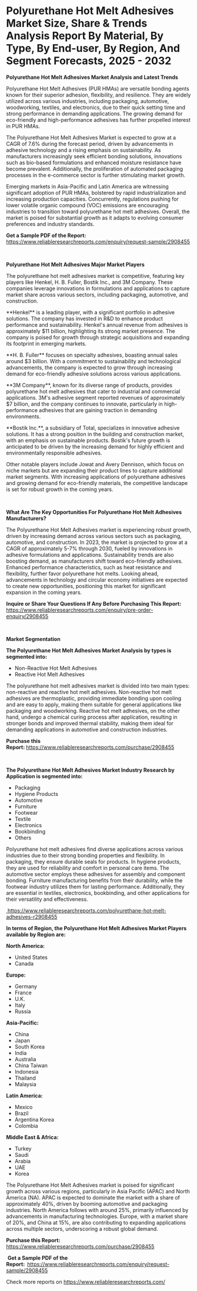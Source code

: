 <p><h1>Polyurethane Hot Melt Adhesives Market Size, Share & Trends Analysis Report By Material, By Type, By End-user, By Region, And Segment Forecasts, 2025 - 2032</h1></p><p><strong>Polyurethane Hot Melt Adhesives Market Analysis and Latest Trends</strong></p>
<p><p>Polyurethane Hot Melt Adhesives (PUR HMAs) are versatile bonding agents known for their superior adhesion, flexibility, and resilience. They are widely utilized across various industries, including packaging, automotive, woodworking, textiles, and electronics, due to their quick setting time and strong performance in demanding applications. The growing demand for eco-friendly and high-performance adhesives has further propelled interest in PUR HMAs.</p><p>The Polyurethane Hot Melt Adhesives Market is expected to grow at a CAGR of 7.6% during the forecast period, driven by advancements in adhesive technology and a rising emphasis on sustainability. As manufacturers increasingly seek efficient bonding solutions, innovations such as bio-based formulations and enhanced moisture resistance have become prevalent. Additionally, the proliferation of automated packaging processes in the e-commerce sector is further stimulating market growth. </p><p>Emerging markets in Asia-Pacific and Latin America are witnessing significant adoption of PUR HMAs, bolstered by rapid industrialization and increasing production capacities. Concurrently, regulations pushing for lower volatile organic compound (VOC) emissions are encouraging industries to transition toward polyurethane hot melt adhesives. Overall, the market is poised for substantial growth as it adapts to evolving consumer preferences and industry standards.</p></p>
<p><strong>Get a Sample PDF of the Report:&nbsp;</strong> <a href="https://www.reliableresearchreports.com/enquiry/request-sample/2908455?utm_campaign=3090&utm_medium=2&utm_source=Github&utm_content=ia&utm_term=12032025&utm_id=polyurethane-hot-melt-adhesives">https://www.reliableresearchreports.com/enquiry/request-sample/2908455</a></p>
<p>&nbsp;</p>
<p><strong>Polyurethane Hot Melt Adhesives Major Market Players</strong></p>
<p><p>The polyurethane hot melt adhesives market is competitive, featuring key players like Henkel, H. B. Fuller, Bostik Inc., and 3M Company. These companies leverage innovations in formulations and applications to capture market share across various sectors, including packaging, automotive, and construction.</p><p>**Henkel** is a leading player, with a significant portfolio in adhesive solutions. The company has invested in R&D to enhance product performance and sustainability. Henkel's annual revenue from adhesives is approximately $11 billion, highlighting its strong market presence. The company is poised for growth through strategic acquisitions and expanding its footprint in emerging markets.</p><p>**H. B. Fuller** focuses on specialty adhesives, boasting annual sales around $3 billion. With a commitment to sustainability and technological advancements, the company is expected to grow through increasing demand for eco-friendly adhesive solutions across various applications.</p><p>**3M Company**, known for its diverse range of products, provides polyurethane hot melt adhesives that cater to industrial and commercial applications. 3M's adhesive segment reported revenues of approximately $7 billion, and the company continues to innovate, particularly in high-performance adhesives that are gaining traction in demanding environments.</p><p>**Bostik Inc.**, a subsidiary of Total, specializes in innovative adhesive solutions. It has a strong position in the building and construction market, with an emphasis on sustainable products. Bostik's future growth is anticipated to be driven by the increasing demand for highly efficient and environmentally responsible adhesives.</p><p>Other notable players include Jowat and Avery Dennison, which focus on niche markets but are expanding their product lines to capture additional market segments. With increasing applications of polyurethane adhesives and growing demand for eco-friendly materials, the competitive landscape is set for robust growth in the coming years.</p></p>
<p>&nbsp;</p>
<p><strong>What Are The Key Opportunities For Polyurethane Hot Melt Adhesives Manufacturers?</strong></p>
<p><p>The Polyurethane Hot Melt Adhesives market is experiencing robust growth, driven by increasing demand across various sectors such as packaging, automotive, and construction. In 2023, the market is projected to grow at a CAGR of approximately 5-7% through 2030, fueled by innovations in adhesive formulations and applications. Sustainability trends are also boosting demand, as manufacturers shift toward eco-friendly adhesives. Enhanced performance characteristics, such as heat resistance and flexibility, further favor polyurethane hot melts. Looking ahead, advancements in technology and circular economy initiatives are expected to create new opportunities, positioning this market for significant expansion in the coming years.</p></p>
<p><strong>Inquire or Share Your Questions If Any Before Purchasing This Report:</strong> <a href="https://www.reliableresearchreports.com/enquiry/pre-order-enquiry/2908455?utm_campaign=3090&utm_medium=2&utm_source=Github&utm_content=ia&utm_term=12032025&utm_id=polyurethane-hot-melt-adhesives">https://www.reliableresearchreports.com/enquiry/pre-order-enquiry/2908455</a></p>
<p>&nbsp;</p>
<p><strong>Market Segmentation</strong></p>
<p><strong>The Polyurethane Hot Melt Adhesives Market Analysis by types is segmented into:</strong></p>
<p><ul><li>Non-Reactive Hot Melt Adhesives</li><li>Reactive Hot Melt Adhesives</li></ul></p>
<p><p>The polyurethane hot melt adhesives market is divided into two main types: non-reactive and reactive hot melt adhesives. Non-reactive hot melt adhesives are thermoplastic, providing immediate bonding upon cooling and are easy to apply, making them suitable for general applications like packaging and woodworking. Reactive hot melt adhesives, on the other hand, undergo a chemical curing process after application, resulting in stronger bonds and improved thermal stability, making them ideal for demanding applications in automotive and construction industries.</p></p>
<p><strong>Purchase this Report:&nbsp;</strong><a href="https://www.reliableresearchreports.com/purchase/2908455?utm_campaign=3090&utm_medium=2&utm_source=Github&utm_content=ia&utm_term=12032025&utm_id=polyurethane-hot-melt-adhesives">https://www.reliableresearchreports.com/purchase/2908455</a></p>
<p>&nbsp;</p>
<p><strong>The Polyurethane Hot Melt Adhesives Market Industry Research by Application is segmented into:</strong></p>
<p><ul><li>Packaging</li><li>Hygiene Products</li><li>Automotive</li><li>Furniture</li><li>Footwear</li><li>Textile</li><li>Electronics</li><li>Bookbinding</li><li>Others</li></ul></p>
<p><p>Polyurethane hot melt adhesives find diverse applications across various industries due to their strong bonding properties and flexibility. In packaging, they ensure durable seals for products. In hygiene products, they are used for reliability and comfort in personal care items. The automotive sector employs these adhesives for assembly and component bonding. Furniture manufacturing benefits from their durability, while the footwear industry utilizes them for lasting performance. Additionally, they are essential in textiles, electronics, bookbinding, and other applications for their versatility and effectiveness.</p></p>
<p><a href="https://www.reliableresearchreports.com/polyurethane-hot-melt-adhesives-r2908455?utm_campaign=3090&utm_medium=2&utm_source=Github&utm_content=ia&utm_term=12032025&utm_id=polyurethane-hot-melt-adhesives">&nbsp;https://www.reliableresearchreports.com/polyurethane-hot-melt-adhesives-r2908455</a></p>
<p><strong>In terms of Region, the Polyurethane Hot Melt Adhesives Market Players available by Region are:</strong></p>
<p>
    <p> <strong> North America: </strong>
        <ul>
            <li>United States</li>
            <li>Canada</li>
        </ul>
        </p> 
    <p> <strong> Europe: </strong>
        <ul>
            <li>Germany</li>
            <li>France</li>
            <li>U.K.</li>
            <li>Italy</li>
            <li>Russia</li>
        </ul>
        </p> 
    <p> <strong> Asia-Pacific: </strong>
        <ul>
            <li>China</li>
            <li>Japan</li>
            <li>South Korea</li>
            <li>India</li>
            <li>Australia</li>
            <li>China Taiwan</li>
            <li>Indonesia</li>
            <li>Thailand</li>
            <li>Malaysia</li>
        </ul>
        </p> 
    <p> <strong> Latin America: </strong>
        <ul>
            <li>Mexico</li>
            <li>Brazil</li>
            <li>Argentina Korea</li>
            <li>Colombia</li>
        </ul>
        </p> 
    <p> <strong> Middle East & Africa: </strong>
        <ul>
            <li>Turkey</li>
            <li>Saudi</li>
            <li>Arabia</li>
            <li>UAE</li>
            <li>Korea</li>
        </ul>
    </p>
    </p>
<p><p>The Polyurethane Hot Melt Adhesives market is poised for significant growth across various regions, particularly in Asia Pacific (APAC) and North America (NA). APAC is expected to dominate the market with a share of approximately 40%, driven by booming automotive and packaging industries. North America follows with around 25%, primarily influenced by advancements in manufacturing technologies. Europe, with a market share of 20%, and China at 15%, are also contributing to expanding applications across multiple sectors, underscoring a robust global demand.</p></p>
<p><strong>Purchase this Report: </strong><a href="https://www.reliableresearchreports.com/purchase/2908455?utm_campaign=3090&utm_medium=2&utm_source=Github&utm_content=ia&utm_term=12032025&utm_id=polyurethane-hot-melt-adhesives">https://www.reliableresearchreports.com/purchase/2908455</a></p>
<p>&nbsp;<strong>Get a Sample PDF of the Report:&nbsp;&nbsp;</strong><a href="https://www.reliableresearchreports.com/enquiry/request-sample/2908455?utm_campaign=3090&utm_medium=2&utm_source=Github&utm_content=ia&utm_term=12032025&utm_id=polyurethane-hot-melt-adhesives">https://www.reliableresearchreports.com/enquiry/request-sample/2908455</a></p>
<p><strong></strong></p>
<p>Check more reports on <a href="https://www.reliableresearchreports.com/?utm_campaign=3090&utm_medium=2&utm_source=Github&utm_content=ia&utm_term=12032025&utm_id=polyurethane-hot-melt-adhesives">https://www.reliableresearchreports.com/</a></p>